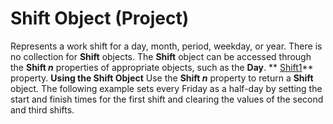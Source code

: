 
# Shift Object (Project)



Represents a work shift for a day, month, period, weekday, or year. There is no collection for  **Shift** objects. The **Shift** object can be accessed through the **Shift _n_** properties of appropriate objects, such as the **Day**. ** [Shift1](f57a5d81-85a6-0464-943a-0556b9521755.md)** property.
 **Using the Shift Object**
Use the  **Shift _n_** property to return a **Shift** object. The following example sets every Friday as a half-day by setting the start and finish times for the first shift and clearing the values of the second and third shifts.
